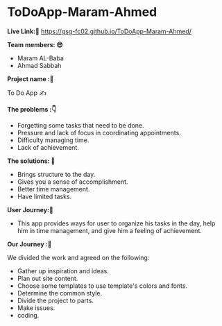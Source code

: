 # ToDoApp-Maram-Ahmed
**Live Link:👀**
https://gsg-fc02.github.io/ToDoApp-Maram-Ahmed/

**Team members: 😎**
* Maram AL-Baba
* Ahmad Sabbah

**Project name :📍**
 
To Do App ✍

**The problems :👇**
* Forgetting some tasks that need to be done.
* Pressure and lack of focus in coordinating appointments.
* Difficulty managing time.
* Lack of achievement.

**The solutions: 🤞**
* Brings structure to the day.
* Gives you a sense of accomplishment.
* Better time management.
* Have limited tasks.


**User Journey:🤠**
* This app provides ways for user to organize his tasks in the day, help him in time management, and give him a feeling of achievement.

**Our Journey :🚀**

We divided the work and agreed on the following:
* Gather up inspiration and ideas.
* Plan out site content.
* Choose some templates to use template's colors and fonts.
* Determine the common style.
* Divide the project to parts.
* Make issues.
* coding.
